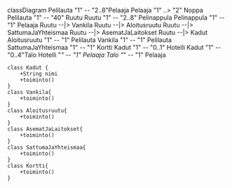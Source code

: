 classDiagram
    Pelilauta "1" -- "2..8"Pelaaja
    Pelaaja "1" ..> "2" Noppa
    Pelilauta "1" -- "40" Ruutu
    Ruutu "1" -- "2..8" Pelinappula
    Pelinappula "1" -- "1" Pelaaja
    Ruutu --|> Vankila
    Ruutu --|> Aloitusruutu
    Ruutu --|> SattumaJaYhteismaa
    Ruutu --|> AsematJaLaitokset
    Ruutu --|> Kadut 
    Aloitusruutu "1" -- "1" Pelilauta
    Vankila "1" -- "1" Pelilauta
    SattumaJaYhteismaa "1" -- "1" Kortti
    Kadut "1" -- "0..1" Hotelli
    Kadut "1" -- "0..4"Talo
    Hotelli "*" -- "1" Pelaaja
    Talo "*" -- "1" Pelaaja

    class Kadut {
        +String nimi
        +toiminto()
    }
    class Vankila{
        +toiminto()
    }
    class Aloitusruutu{
        +toiminto()
    }
    class AsematJaLaitokset{
        +toiminto()
    }
    class SattumaJaYhteismaa{
        +toiminto()
    }
    class Kortti{
        +toiminto()
    }
